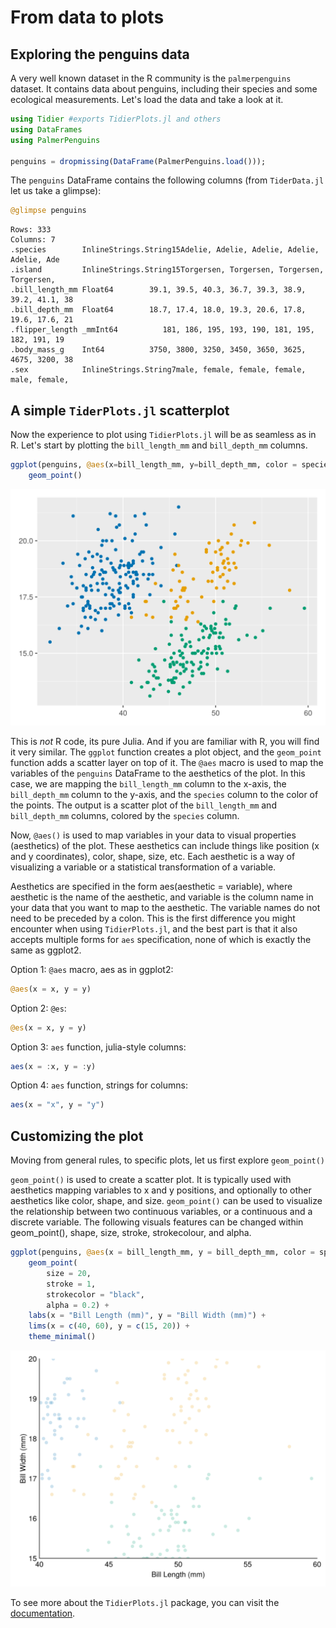 # From data to plots

## Exploring the penguins data

A very well known dataset in the R community is the `palmerpenguins` dataset. It contains data about penguins, including their species and some ecological measurements. Let's load the data and take a look at it.

```julia
using Tidier #exports TidierPlots.jl and others
using DataFrames
using PalmerPenguins

penguins = dropmissing(DataFrame(PalmerPenguins.load()));
```

The `penguins` DataFrame contains the following columns (from `TiderData.jl` let us take a glimpse):

```julia
@glimpse penguins
```

```
Rows: 333
Columns: 7
.species        InlineStrings.String15Adelie, Adelie, Adelie, Adelie, Adelie, Ade
.island         InlineStrings.String15Torgersen, Torgersen, Torgersen, Torgersen,
.bill_length_mm Float64        39.1, 39.5, 40.3, 36.7, 39.3, 38.9, 39.2, 41.1, 38
.bill_depth_mm  Float64        18.7, 17.4, 18.0, 19.3, 20.6, 17.8, 19.6, 17.6, 21
.flipper_length _mmInt64          181, 186, 195, 193, 190, 181, 195, 182, 191, 19
.body_mass_g    Int64          3750, 3800, 3250, 3450, 3650, 3625, 4675, 3200, 38
.sex            InlineStrings.String7male, female, female, female, male, female,
```

## A simple `TiderPlots.jl` scatterplot

Now the experience to plot using `TidierPlots.jl` will be as seamless as in R. Let's start by plotting the `bill_length_mm` and `bill_depth_mm` columns.

```julia
ggplot(penguins, @aes(x=bill_length_mm, y=bill_depth_mm, color = species))+
    geom_point()
```

![A simple scatter plot](figs/scatter.png)

This is *not* R code, its pure Julia. And if you are familiar with R, you will find it very similar. The `ggplot` function creates a plot object, and the `geom_point` function adds a scatter layer on top of it. The `@aes` macro is used to map the variables of the `penguins` DataFrame to the aesthetics of the plot. In this case, we are mapping the `bill_length_mm` column to the x-axis, the `bill_depth_mm` column to the y-axis, and the `species` column to the color of the points. The output is a scatter plot of the `bill_length_mm` and `bill_depth_mm` columns, colored by the `species` column.

Now, `@aes()` is used to map variables in your data to visual properties (aesthetics) of the plot. These aesthetics can include things like position (x and y coordinates), color, shape, size, etc. Each aesthetic is a way of visualizing a variable or a statistical transformation of a variable.

Aesthetics are specified in the form aes(aesthetic = variable), where aesthetic is the name of the aesthetic, and variable is the column name in your data that you want to map to the aesthetic. The variable names do not need to be preceded by a colon. This is the first difference you might encounter when using `TidierPlots.jl`, and the best part is that it also accepts multiple forms for `aes` specification, none of which is exactly the same as ggplot2.

Option 1: `@aes` macro, aes as in ggplot2:

```julia
@aes(x = x, y = y)
```

Option 2: `@es`:

```julia
@es(x = x, y = y)
```

Option 3: `aes` function, julia-style columns:

```julia
aes(x = :x, y = :y)
```

Option 4: `aes` function, strings for columns:

```julia
aes(x = "x", y = "y")
```

## Customizing the plot

Moving from general rules, to specific plots, let us first explore `geom_point()`

`geom_point()` is used to create a scatter plot. It is typically used with aesthetics mapping variables to x and y positions, and optionally to other aesthetics like color, shape, and size. `geom_point()` can be used to visualize the relationship between two continuous variables, or a continuous and a discrete variable. The following visuals features can be changed within geom_point(), shape, size, stroke, strokecolour, and alpha.

```julia
ggplot(penguins, @aes(x = bill_length_mm, y = bill_depth_mm, color = species)) +
    geom_point( 
        size = 20,
        stroke = 1,
        strokecolor = "black",
        alpha = 0.2) +
    labs(x = "Bill Length (mm)", y = "Bill Width (mm)") +
    lims(x = c(40, 60), y = c(15, 20)) +
    theme_minimal()
```

![Customized scatter plot](figs/customized-scatter.png)

To see more about the `TidierPlots.jl` package, you can visit the [documentation](https://tidierorg.github.io/TidierPlots.jl/latest/).